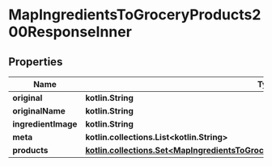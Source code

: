 
# MapIngredientsToGroceryProducts200ResponseInner

## Properties
Name | Type | Description | Notes
------------ | ------------- | ------------- | -------------
**original** | **kotlin.String** |  | 
**originalName** | **kotlin.String** |  | 
**ingredientImage** | **kotlin.String** |  | 
**meta** | **kotlin.collections.List&lt;kotlin.String&gt;** |  | 
**products** | [**kotlin.collections.Set&lt;MapIngredientsToGroceryProducts200ResponseInnerProductsInner&gt;**](MapIngredientsToGroceryProducts200ResponseInnerProductsInner.md) |  | 



